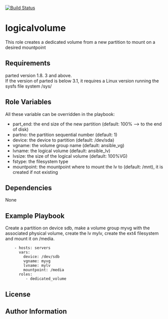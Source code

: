 [![Build Status](https://travis-ci.com/fabiomarinetti/logicalvolume.svg?branch=master)](https://travis-ci.com/fabiomarinetti/logicalvolume)

logicalvolume
=========

This role creates a dedicated volume from a new partition to mount on a desired mountpoint

Requirements
------------

parted version 1.8. 3 and above.  
If the version of parted is below 3.1, it requires a Linux version running the sysfs file system /sys/

Role Variables
--------------

All these variable can be overridden in the playbook:

- part_end: the end size of the new partition (default: 100% --> to the end of disk)  
- partno: the partition sequential number (default: 1)
- device: the device to partition (default: /dev/sda)
- vgname: the volume group name (default: ansible_vg)
- lvname: the logical volume (default: ansible_lv)
- lvsize: the size of the logical volume (default: 100%VG)
- fstype: the filesystem type
- mountpoint: the mountpoint where to mount the lv to (default: /mnt), it is created if not existing

Dependencies
------------

None

Example Playbook
----------------

Create a partition on device sdb, make a volume group myvg with the associated physical volume, create the lv mylv, create the ext4 filesystem and mount it on /media. 
```
    - hosts: servers
      vars:
        device: /dev/sdb
        vgname: myvg
        lvname: mylv
        mountpoint: /media
      roles:
         - dedicated_volume
```
License
-------


Author Information
------------------

